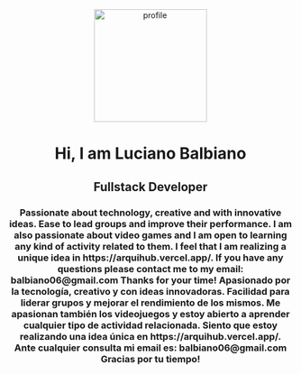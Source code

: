 <div align="center">
  <img
    src="https://res.cloudinary.com/dfcd64nhm/image/upload/v1666758357/Arquihub/paracv_sdowlv.jpg"
    alt="profile"
    width="200"
  />
  <h1 align="center">Hi, I am Luciano Balbiano</h1>
  <h2 align="center">Fullstack Developer</h2>
  <h3 align="center">
    Passionate about technology, creative and with innovative ideas. Ease to
    lead groups and improve their performance. I am also passionate about video
    games and I am open to learning any kind of activity related to them. I feel
    that I am realizing a unique idea in https://arquihub.vercel.app/. If you
    have any questions please contact me to my email: balbiano06@gmail.com
    Thanks for your time! Apasionado por la tecnología, creativo y con ideas
    innovadoras. Facilidad para liderar grupos y mejorar el rendimiento de los
    mismos. Me apasionan también los videojuegos y estoy abierto a aprender
    cualquier tipo de actividad relacionada. Siento que estoy realizando una
    idea única en https://arquihub.vercel.app/. Ante cualquier consulta mi email
    es: balbiano06@gmail.com Gracias por tu tiempo!
  </h3>
</div>